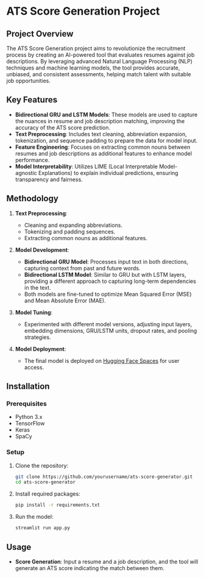 

# ATS Score Generation Project

## Project Overview

The ATS Score Generation project aims to revolutionize the recruitment process by creating an AI-powered tool that evaluates resumes against job descriptions. By leveraging advanced Natural Language Processing (NLP) techniques and machine learning models, the tool provides accurate, unbiased, and consistent assessments, helping match talent with suitable job opportunities.

## Key Features

- **Bidirectional GRU and LSTM Models**: These models are used to capture the nuances in resume and job description matching, improving the accuracy of the ATS score prediction.
- **Text Preprocessing**: Includes text cleaning, abbreviation expansion, tokenization, and sequence padding to prepare the data for model input.
- **Feature Engineering**: Focuses on extracting common nouns between resumes and job descriptions as additional features to enhance model performance.
- **Model Interpretability**: Utilizes LIME (Local Interpretable Model-agnostic Explanations) to explain individual predictions, ensuring transparency and fairness.

## Methodology

1. **Text Preprocessing**: 
   - Cleaning and expanding abbreviations.
   - Tokenizing and padding sequences.
   - Extracting common nouns as additional features.

2. **Model Development**:
   - **Bidirectional GRU Model**: Processes input text in both directions, capturing context from past and future words.
   - **Bidirectional LSTM Model**: Similar to GRU but with LSTM layers, providing a different approach to capturing long-term dependencies in the text.
   - Both models are fine-tuned to optimize Mean Squared Error (MSE) and Mean Absolute Error (MAE).

3. **Model Tuning**:
   - Experimented with different model versions, adjusting input layers, embedding dimensions, GRU/LSTM units, dropout rates, and pooling strategies.

4. **Model Deployment**:
   - The final model is deployed on [Hugging Face Spaces](https://huggingface.co/spaces/mednow/ATS) for user access.

## Installation

### Prerequisites
- Python 3.x
- TensorFlow
- Keras
- SpaCy

### Setup
1. Clone the repository:
   ```bash
   git clone https://github.com/yourusername/ats-score-generator.git
   cd ats-score-generator
   ```

2. Install required packages:
   ```bash
   pip install -r requirements.txt
   ```

3. Run the model:
     ```bash
   streamlit run app.py
   ```


## Usage

- **Score Generation**: Input a resume and a job description, and the tool will generate an ATS score indicating the match between them.
